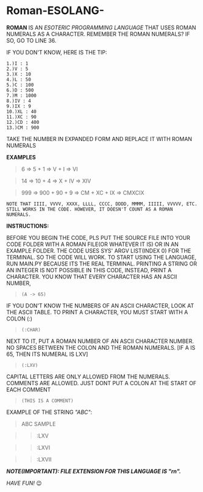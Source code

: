 # Roman-ESOLANG-
**ROMAN** IS AN *ESOTERIC PROGRAMMING LANGUAGE* THAT USES ROMAN NUMERALS AS A CHARACTER.
REMEMBER THE ROMAN NUMERALS? IF SO, GO TO LINE 36.

IF YOU DON'T KNOW, HERE IS THE TIP:

    1.)I : 1
    2.)V : 5
    3.)X : 10
    4.)L : 50
    5.)C : 100
    6.)D : 500
    7.)M : 1000
    8.)IV : 4
    9.)IX : 9
    10.)XL : 40
    11.)XC : 90
    12.)CD : 400
    13.)CM : 900

TAKE THE NUMBER IN EXPANDED FORM AND REPLACE IT WITH ROMAN NUMERALS

**EXAMPLES**

> 6  => 5 + 1 => V + I => VI

> 14 => 10 + 4 => X + IV => XIV

> 999 => 900 + 90 + 9 => CM + XC + IX => CMXCIX

` NOTE THAT IIII, VVVV, XXXX, LLLL, CCCC, DDDD, MMMM, IIIII, VVVVV, ETC. STILL WORKS IN THE CODE. HOWEVER, IT DOESN'T COUNT AS A ROMAN NUMERALS. `

**INSTRUCTIONS:**

BEFORE YOU BEGIN THE CODE, PLS PUT THE SOURCE FILE INTO YOUR CODE FOLDER WITH A ROMAN FILE(OR WHATEVER IT IS) OR IN AN EXAMPLE FOLDER.
THE CODE USES SYS' ARGV LIST(INDEX 0) FOR THE TERMINAL. SO THE CODE WILL WORK.
TO START USING THE LANGUAGE, RUN MAIN.PY BECAUSE ITS THE REAL TERMINAL.
PRINTING A STRING OR AN INTEGER IS NOT POSSIBLE IN THIS CODE, INSTEAD, PRINT A CHARACTER.
YOU KNOW THAT EVERY CHARACTER HAS AN ASCII NUMBER,

>     (A -> 65)

IF YOU DON'T KNOW THE NUMBERS OF AN ASCII CHARACTER, LOOK AT THE ASCII TABLE.
TO PRINT A CHARACTER, YOU MUST START WITH A COLON (:)

>     (:CHAR)

NEXT TO IT, PUT A ROMAN NUMBER OF AN ASCII CHARACTER NUMBER. NO SPACES BETWEEN THE COLON AND THE ROMAN NUMERALS.
[IF A IS 65, THEN ITS NUMERAL IS LXV]

>     (:LXV)

CAPITAL LETTERS ARE ONLY ALLOWED FROM THE NUMERALS.
COMMENTS ARE ALLOWED. JUST DONT PUT A COLON AT THE START OF EACH COMMENT

>     (THIS IS A COMMENT)

EXAMPLE OF THE STRING *"ABC"*:

> ABC SAMPLE

>> :LXV

>> :LXVI

>> :LXVII

***NOTE(IMPORTANT): FILE EXTENSION FOR THIS LANGUAGE IS "rn".***

*HAVE FUN!* :wink:
